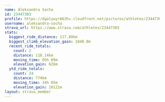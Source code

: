 ```yaml
---
name: Aleksandra Socha
id: 23447303
profile: https://dgalywyr863hv.cloudfront.net/pictures/athletes/23447303/14745546/4/large.jpg
username: aleksandra-socha
strava_url: https://www.strava.com/athletes/23447303
stats:
  biggest_ride_distance: 117.89km
  biggest_climb_elevation_gain: 1840.8m
  recent_ride_totals:
    count: 2
    distance: 118.14km
    moving_time: 05h 09m
    elevation_gain: 626m
  ytd_ride_totals:
    count: 24
    distance: 774km
    moving_time: 34h 05m
    elevation_gain: 10121m
layout: strava_member
--- 
```

